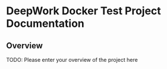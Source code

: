# DeepWork Docker Test Project Documentation

## Overview
TODO: Please enter your overview of the project here